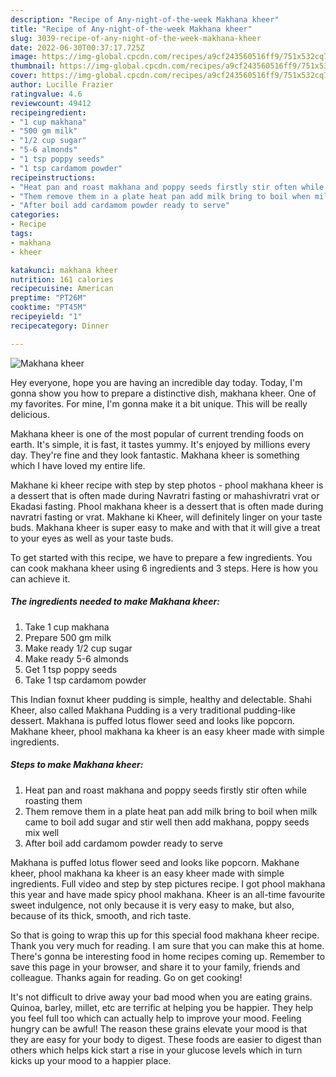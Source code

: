 ```yaml
---
description: "Recipe of Any-night-of-the-week Makhana kheer"
title: "Recipe of Any-night-of-the-week Makhana kheer"
slug: 3039-recipe-of-any-night-of-the-week-makhana-kheer
date: 2022-06-30T00:37:17.725Z
image: https://img-global.cpcdn.com/recipes/a9cf243560516ff9/751x532cq70/makhana-kheer-recipe-main-photo.jpg
thumbnail: https://img-global.cpcdn.com/recipes/a9cf243560516ff9/751x532cq70/makhana-kheer-recipe-main-photo.jpg
cover: https://img-global.cpcdn.com/recipes/a9cf243560516ff9/751x532cq70/makhana-kheer-recipe-main-photo.jpg
author: Lucille Frazier
ratingvalue: 4.6
reviewcount: 49412
recipeingredient:
- "1 cup makhana"
- "500 gm milk"
- "1/2 cup sugar"
- "5-6 almonds"
- "1 tsp poppy seeds"
- "1 tsp cardamom powder"
recipeinstructions:
- "Heat pan and roast makhana and poppy seeds firstly stir often while roasting them"
- "Them remove them in a plate heat pan add milk bring to boil when milk came to boil add sugar and stir well then add makhana, poppy seeds mix well"
- "After boil add cardamom powder ready to serve"
categories:
- Recipe
tags:
- makhana
- kheer

katakunci: makhana kheer 
nutrition: 161 calories
recipecuisine: American
preptime: "PT26M"
cooktime: "PT45M"
recipeyield: "1"
recipecategory: Dinner

---
```



![Makhana kheer](https://img-global.cpcdn.com/recipes/a9cf243560516ff9/751x532cq70/makhana-kheer-recipe-main-photo.jpg)

Hey everyone, hope you are having an incredible day today. Today, I'm gonna show you how to prepare a distinctive dish, makhana kheer. One of my favorites. For mine, I'm gonna make it a bit unique. This will be really delicious.

Makhana kheer is one of the most popular of current trending foods on earth. It's simple, it is fast, it tastes yummy. It's enjoyed by millions every day. They're fine and they look fantastic. Makhana kheer is something which I have loved my entire life.

Makhane ki kheer recipe with step by step photos - phool makhana kheer is a dessert that is often made during Navratri fasting or mahashivratri vrat or Ekadasi fasting. Phool makhana kheer is a dessert that is often made during navratri fasting or vrat. Makhane ki Kheer, will definitely linger on your taste buds. Makhana kheer is super easy to make and with that it will give a treat to your eyes as well as your taste buds.


To get started with this recipe, we have to prepare a few ingredients. You can cook makhana kheer using 6 ingredients and 3 steps. Here is how you can achieve it.

<!--inarticleads1-->

##### The ingredients needed to make Makhana kheer:

1. Take 1 cup makhana
1. Prepare 500 gm milk
1. Make ready 1/2 cup sugar
1. Make ready 5-6 almonds
1. Get 1 tsp poppy seeds
1. Take 1 tsp cardamom powder


This Indian foxnut kheer pudding is simple, healthy and delectable. Shahi Kheer, also called Makhana Pudding is a very traditional pudding-like dessert. Makhana is puffed lotus flower seed and looks like popcorn. Makhane kheer, phool makhana ka kheer is an easy kheer made with simple ingredients. 

<!--inarticleads2-->

##### Steps to make Makhana kheer:

1. Heat pan and roast makhana and poppy seeds firstly stir often while roasting them
1. Them remove them in a plate heat pan add milk bring to boil when milk came to boil add sugar and stir well then add makhana, poppy seeds mix well
1. After boil add cardamom powder ready to serve


Makhana is puffed lotus flower seed and looks like popcorn. Makhane kheer, phool makhana ka kheer is an easy kheer made with simple ingredients. Full video and step by step pictures recipe. I got phool makhana this year and have made spicy phool makhana. Kheer is an all-time favourite sweet indulgence, not only because it is very easy to make, but also, because of its thick, smooth, and rich taste. 

So that is going to wrap this up for this special food makhana kheer recipe. Thank you very much for reading. I am sure that you can make this at home. There's gonna be interesting food in home recipes coming up. Remember to save this page in your browser, and share it to your family, friends and colleague. Thanks again for reading. Go on get cooking!

It's not difficult to drive away your bad mood when you are eating grains. Quinoa, barley, millet, etc are terrific at helping you be happier. They help you feel full too which can actually help to improve your mood. Feeling hungry can be awful! The reason these grains elevate your mood is that they are easy for your body to digest. These foods are easier to digest than others which helps kick start a rise in your glucose levels which in turn kicks up your mood to a happier place.
